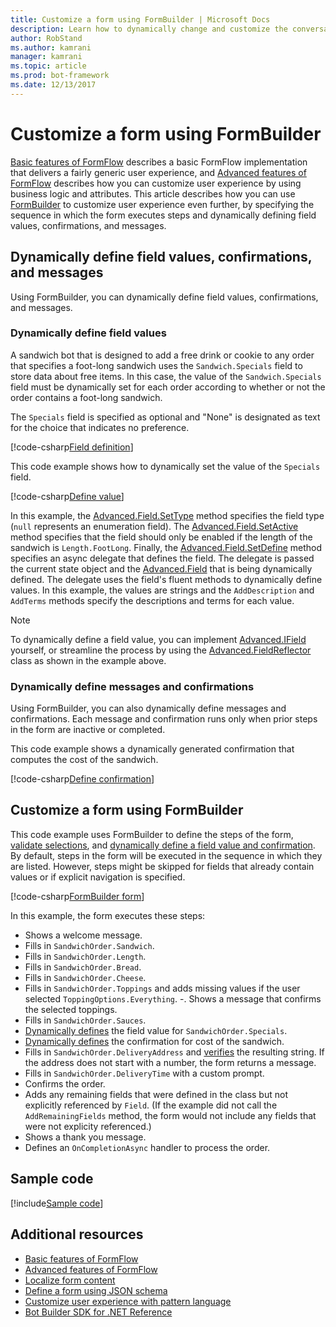 ```yaml
---
title: Customize a form using FormBuilder | Microsoft Docs
description: Learn how to dynamically change and customize the conversation flow and contents using FormBuilder for the Bot Builder SDK for .NET.
author: RobStand
ms.author: kamrani
manager: kamrani
ms.topic: article
ms.prod: bot-framework
ms.date: 12/13/2017
---
```


# Customize a form using FormBuilder

[Basic features of FormFlow](bot-builder-dotnet-formflow.md) describes a basic FormFlow implementation that 
delivers a fairly generic user experience, and [Advanced features of FormFlow](bot-builder-dotnet-formflow-advanced.md) describes how you can 
customize user experience by using business logic and attributes. 
This article describes how you can use 
[FormBuilder][formBuilder] to customize user experience even further, by 
specifying the sequence in which the form executes steps 
and dynamically defining field values, confirmations, and messages. 

## Dynamically define field values, confirmations, and messages

Using FormBuilder, you can dynamically define field values, confirmations, and messages.

### Dynamically define field values 

A sandwich bot that is designed to add a free drink or cookie to any order that specifies a foot-long sandwich 
uses the `Sandwich.Specials` field to store data about free items. 
In this case, the value of the `Sandwich.Specials` field must be dynamically set 
for each order according to whether or not the order contains a foot-long sandwich. 

The `Specials` field is specified as optional and "None" is designated as text for the choice that indicates no preference.

[!code-csharp[Field definition](../includes/code/dotnet-formflow-formbuilder.cs#fieldDefinition)]

This code example shows how to dynamically set the value of the `Specials` field. 

[!code-csharp[Define value](../includes/code/dotnet-formflow-formbuilder.cs#defineValue)]

In this example, the [Advanced.Field.SetType][setType] method specifies 
the field type (`null` represents an enumeration field). 
The [Advanced.Field.SetActive][setActive] method specifies that the field 
should only be enabled if the length of the sandwich is `Length.FootLong`. 
Finally, the [Advanced.Field.SetDefine][setDefine] method specifies an async 
delegate that defines the field. 
The delegate is passed the current state object and the [Advanced.Field][field] that is being dynamically defined. 
The delegate uses the field's fluent methods to dynamically define values. 
In this example, the values are strings and the `AddDescription` and `AddTerms` methods specify the descriptions and terms for each value.

> [!NOTE]
> To dynamically define a field value, you can implement 
> [Advanced.IField][iField] yourself, 
> or streamline the process by using the [Advanced.FieldReflector][FieldReflector] class as shown in the example above. 

### Dynamically define messages and confirmations

Using FormBuilder, you can also dynamically define messages and confirmations. 
Each message and confirmation runs only when prior steps in the form are inactive or completed. 

This code example shows a dynamically generated confirmation that computes the cost of the sandwich. 

[!code-csharp[Define confirmation](../includes/code/dotnet-formflow-formbuilder.cs#defineConfirmation)]

## Customize a form using FormBuilder

This code example uses FormBuilder to define the steps of the form, 
[validate selections](bot-builder-dotnet-formflow-advanced.md#add-business-logic), 
and [dynamically define a field value and confirmation](#dynamically-define-field-values-confirmations-and-messages). 
By default, steps in the form will be executed in the sequence in which they are listed. 
However, steps might be skipped for fields that already contain values or if explicit navigation is specified. 

[!code-csharp[FormBuilder form](../includes/code/dotnet-formflow-formbuilder.cs#formBuilderForm)]

In this example, the form executes these steps:

- Shows a welcome message. 
- Fills in `SandwichOrder.Sandwich`. 
- Fills in `SandwichOrder.Length`. 
- Fills in `SandwichOrder.Bread`. 
- Fills in `SandwichOrder.Cheese`. 
- Fills in `SandwichOrder.Toppings` and adds missing values if the user selected `ToppingOptions.Everything`. 
-. Shows a message that confirms the selected toppings. 
- Fills in `SandwichOrder.Sauces`. 
- [Dynamically defines](#dynamically-define-field-values) the field value for `SandwichOrder.Specials`. 
- [Dynamically defines](#dynamically-define-messages-and-confirmations) the confirmation for cost of the sandwich. 
- Fills in `SandwichOrder.DeliveryAddress` and [verifies](bot-builder-dotnet-formflow-advanced.md#add-business-logic) the resulting string. If the address does not start with a number, the form returns a message. 
- Fills in `SandwichOrder.DeliveryTime` with a custom prompt. 
- Confirms the order. 
- Adds any remaining fields that were defined in the class but not explicitly referenced by `Field`. (If the example did not call the `AddRemainingFields` method, the form would not include any fields that were not explicity referenced.) 
- Shows a thank you message. 
- Defines an `OnCompletionAsync` handler to process the order. 

## Sample code

[!include[Sample code](../includes/snippet-dotnet-formflow-samples.md)]

## Additional resources

- [Basic features of FormFlow](bot-builder-dotnet-formflow.md)
- [Advanced features of FormFlow](bot-builder-dotnet-formflow-advanced.md)
- [Localize form content](bot-builder-dotnet-formflow-localize.md)
- [Define a form using JSON schema](bot-builder-dotnet-formflow-json-schema.md)
- [Customize user experience with pattern language](bot-builder-dotnet-formflow-pattern-language.md)
- <a href="https://docs.microsoft.com/en-us/dotnet/api/?view=botbuilder-3.11.0" target="_blank">Bot Builder SDK for .NET Reference</a>

[formBuilder]: /dotnet/api/microsoft.bot.builder.formflow.formbuilder-1

[setType]: /dotnet/api/microsoft.bot.builder.formflow.advanced.field-1.settype

[setActive]: /dotnet/api/microsoft.bot.builder.formflow.advanced.field-1.setactive

[setDefine]: /dotnet/api/microsoft.bot.builder.formflow.advanced.field-1.setdefine

[field]: /dotnet/api/microsoft.bot.builder.formflow.advanced.field-1

[iField]: /dotnet/api/microsoft.bot.builder.formflow.advanced.ifield-1

[FieldReflector]: /dotnet/api/microsoft.bot.builder.formflow.advanced.fieldreflector-1
